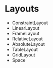# Layouts
- ConstraintLayout
- LinearLayout
- FrameLayout
- RelativeLayout
- AbsoluteLayout
- TableLayout
- GridLayout
- Space

